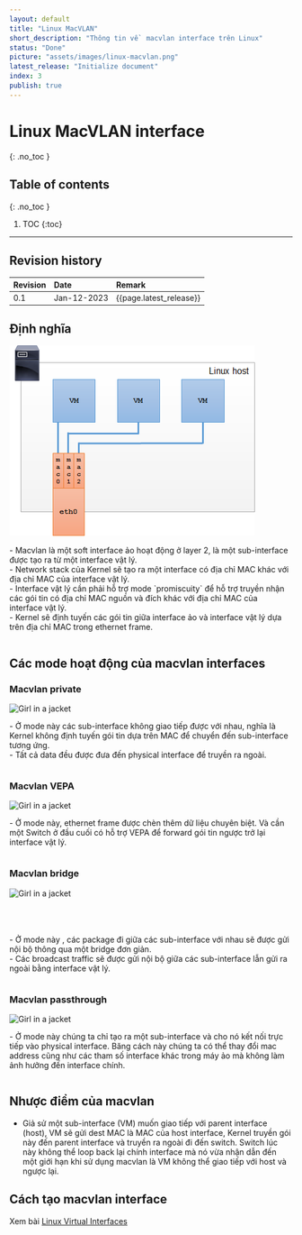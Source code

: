 ```yaml
---
layout: default
title: "Linux MacVLAN"
short_description: "Thông tin về  macvlan interface trên Linux"
status: "Done"
picture: "assets/images/linux-macvlan.png"
latest_release: "Initialize document"
index: 3
publish: true
---
```


# Linux MacVLAN interface
{: .no_toc }

## Table of contents
{: .no_toc }

1. TOC
{:toc}

-----------------------------------
## Revision history

| Revision | Date        | Remark                  |
| :------- | :---------- | :---------------------- |
| 0.1      | Jan-12-2023 | {{page.latest_release}} |

## Định nghĩa

<div class="row">
    <div class="column">
        <img src="./../../assets/images/linux-macvlan.png" alt="Girl in a jacket">
    </div>
    <div class="column">
    <p>- Macvlan là một soft interface ảo hoạt động ở layer 2, là một sub-interface được tạo ra từ một interface vật lý.<br>
- Network stack của Kernel sẽ tạo ra một interface có địa chỉ MAC khác với địa chỉ MAC của interface vật lý.<br>
- Interface vật lý cần phải hỗ trợ mode `promiscuity` để  hỗ trợ truyền nhận các gói tin có địa chỉ MAC nguồn và đích khác với địa chỉ MAC của interface vật lý.<br>
- Kernel sẽ định tuyến  các gói tin giữa interface ảo và interface vật lý dựa trên địa chỉ MAC trong ethernet frame.</p>
  </div>

</div>


## Các mode hoạt động của macvlan interfaces

### Macvlan private

<div class="row">
  <div class="column">
    <img src="../../../assets/images/linux-macvlan-private.png" alt="Girl in a jacket">
  </div>
  <div class="column">
    <p>- Ở mode này các sub-interface không giao tiếp được với nhau, nghĩa là Kernel không định tuyến gói tin dựa trên MAC để chuyển đến sub-interface tương ứng.<br>
- Tất cả data đều được đưa đến physical interface để truyền ra ngoài.</p>
  </div>
</div>


### Macvlan VEPA

<div class="row">
  <div class="column">
    <img src="../../../assets/images/linux-macvlan-vepa.png" alt="Girl in a jacket">
  </div>
  <div class="column">
    <p>- Ở mode này, ethernet frame được chèn thêm dữ liệu chuyên biệt. Và cần một Switch ở đầu cuối có hỗ trợ VEPA để forward gói tin ngược trở lại interface vật lý.</p>
  </div>
</div>


### Macvlan bridge

<div class="row">
  <div class="column">
    <img src="../../../assets/images/linux-macvlan-bridge.png" alt="Girl in a jacket">
  </div>
   <div class="column">
    <p><br><br><br>- Ở mode này , các package đi giữa các sub-interface với nhau sẽ được gửi nội bộ thông qua một bridge đơn giản.<br>
- Các broadcast traffic sẽ được gửi nội bộ giữa các sub-interface lẫn gửi ra ngoài bằng interface vật lý.<br></p>
  </div>
</div>

### Macvlan passthrough

<div class="row">
    <div class="column">
    <img src="../../../assets/images/linux-macvlan-passthrough.png" alt="Girl in a jacket">
  </div>
  <div class="column">
    <p>- Ở mode này chúng ta chỉ tạo ra một sub-interface và cho nó kết nối trực tiếp vào physical interface. Băng cách này chúng  ta có thể thay đổi mac address cũng như các tham số interface khác trong máy ảo mà không làm ảnh hưởng đến interface chính.</p>
  </div>

</div>


## Nhược điểm của macvlan

- Giả sử một sub-interface (VM) muốn giao tiếp với parent interface (host), VM sẽ gửi dest MAC là MAC của host interface, Kernel truyền gói này đến  parent interface và truyền ra ngoài đi đến switch. Switch lúc này không thể  loop back lại chính interface mà nó vừa nhận dẫn đến một giới hạn khi sử dụng macvlan là VM không thể giao tiếp với host và ngược lại.


## Cách tạo macvlan interface
Xem bài <a target="_blank" href="virtual_interface.html">Linux Virtual Interfaces</a>
